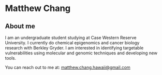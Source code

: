 # Matthew Chang
## About me

I am an undergraduate student studying at Case Western Reserve University. I currently do chemical epigenomics and cancer biology research with Berkley Gryder. I am interested in identifying targetable vulnerabilities using molecular and genomic techniques and developing new tools. 

You can reach out to me at:
matthew.chang.hawaii@gmail.com
